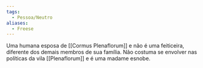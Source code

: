 ```yaml
---
tags:
  - Pessoa/Neutro
aliases:
  - Freese
---
```

Uma humana esposa de [[Cormus Plenaflorum]] e não é uma feiticeira, diferente dos demais membros de sua família. Não costuma se envolver nas políticas da vila [[Plenaflorum]] e é uma madame esnobe.